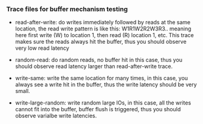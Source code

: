 ### Trace files for buffer mechanism testing ###

- read-after-write: do writes immediately followed by reads at the same
  location, the read write pattern is like this: W1R1W2R2W3R3.. meaning here
  first write (W) to location 1, then read (R) location 1, etc. This trace
  makes sure the reads always hit the buffer, thus you should observe very low
  read latency

- random-read: do random reads, no buffer hit in this case, thus you should
  observe read latency larger than read-after-write trace.

- write-same: write the same location for many times, in this case, you always
  see a write hit in the buffer, thus the write latency should be very small.

- write-large-random: write random large IOs, in this case, all the writes
  cannot fit into the buffer, buffer flush is triggered, thus you should
  observe varialbe write latencies.
